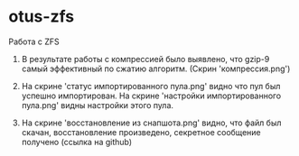 # otus-zfs
Работа с ZFS


1. В результате работы с компрессией было выявлено, что gzip-9 самый эффективный по сжатию алгоритм. (Скрин 'компрессия.png')

2. На скрине 'статус импортированного пула.png' видно что пул был успешно импортирован. На скрине 'настройки импортированного пула.png' видны настройки этого пула.

3. На скрине 'восстановление из снапшота.png' видно, что файл был скачан, восстановление произведено, секретное сообщение получено (ссылка на github)
